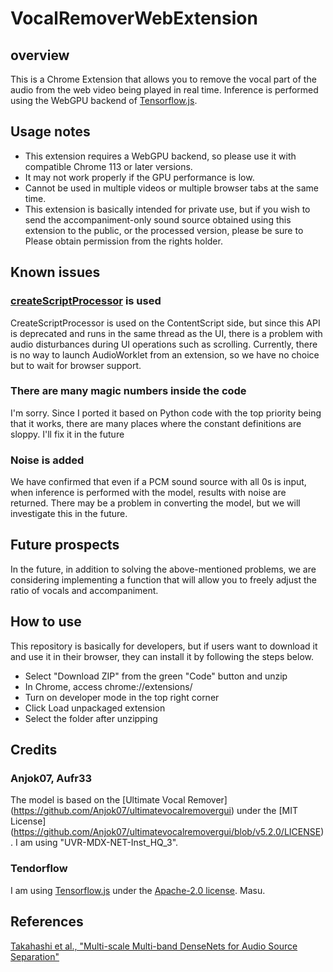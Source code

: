 # VocalRemoverWebExtension

## overview
This is a Chrome Extension that allows you to remove the vocal part of the audio from the web video being played in real time.
Inference is performed using the WebGPU backend of [Tensorflow.js](https://github.com/tensorflow/tfjs).

## Usage notes
- This extension requires a WebGPU backend, so please use it with compatible Chrome 113 or later versions.
- It may not work properly if the GPU performance is low.
- Cannot be used in multiple videos or multiple browser tabs at the same time.
- This extension is basically intended for private use, but if you wish to send the accompaniment-only sound source obtained using this extension to the public, or the processed version, please be sure to Please obtain permission from the rights holder.

## Known issues
### [createScriptProcessor](https://developer.mozilla.org/ja/docs/Web/API/BaseAudioContext/createScriptProcessor) is used
CreateScriptProcessor is used on the ContentScript side, but since this API is deprecated and runs in the same thread as the UI, there is a problem with audio disturbances during UI operations such as scrolling.
Currently, there is no way to launch AudioWorklet from an extension, so we have no choice but to wait for browser support.

### There are many magic numbers inside the code
I'm sorry. Since I ported it based on Python code with the top priority being that it works, there are many places where the constant definitions are sloppy. I'll fix it in the future

### Noise is added
We have confirmed that even if a PCM sound source with all 0s is input, when inference is performed with the model, results with noise are returned. There may be a problem in converting the model, but we will investigate this in the future.

## Future prospects
In the future, in addition to solving the above-mentioned problems, we are considering implementing a function that will allow you to freely adjust the ratio of vocals and accompaniment.

## How to use
This repository is basically for developers, but if users want to download it and use it in their browser, they can install it by following the steps below.
- Select "Download ZIP" from the green "Code" button and unzip
- In Chrome, access chrome://extensions/
- Turn on developer mode in the top right corner
- Click Load unpackaged extension
- Select the folder after unzipping

## Credits
### Anjok07, Aufr33
The model is based on the [Ultimate Vocal Remover] (https://github.com/Anjok07/ultimatevocalremovergui) under the [MIT License] (https://github.com/Anjok07/ultimatevocalremovergui/blob/v5.2.0/LICENSE). I am using "UVR-MDX-NET-Inst_HQ_3".
### Tendorflow
I am using [Tensorflow.js](https://github.com/tensorflow/tfjs) under the [Apache-2.0 license](https://github.com/tensorflow/tfjs/blob/master/LICENSE). Masu.

## References
[Takahashi et al., "Multi-scale Multi-band DenseNets for Audio Source Separation"](https://arxiv.org/pdf/1706.09588.pdf)
